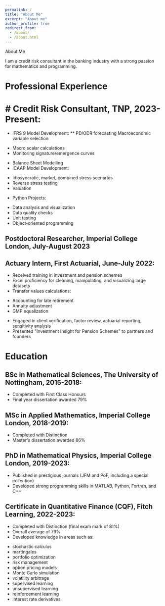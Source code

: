 ```yaml
---
permalink: /
title: "About Me"
excerpt: "About me"
author_profile: true
redirect_from: 
  - /about/
  - /about.html
---
```


About Me

I am a credit risk consultant in the banking industry with a strong passion for mathematics and programming.

# Professional Experience

# # Credit Risk Consultant, TNP, 2023-Present:

* IFRS 9 Model Development:
** PD/ODR forecasting
  Macroeconomic variable selection
- Macro scalar calculations
- Monitoring signature/emergence curves
* Balance Sheet Modelling
* ICAAP Model Development:
- Idiosyncratic, market, combined stress scenarios
- Reverse stress testing
- Valuation
* Python Projects:
- Data analysis and visualization
- Data quality checks
- Unit testing
- Object-oriented programming

## Postdoctoral Researcher, Imperial College London, July-August 2023

## Actuary Intern, First Actuarial, June-July 2022:

* Received training in investment and pension schemes
* Excel proficiency for cleaning, manipulating, and visualizing large datasets
* Transfer values calculations:
- Accounting for late retirement
- Annuity adjustment
- GMP equalization
* Engaged in client verification, factor review, actuarial reporting, sensitivity analysis
* Presented "Investment Insight for Pension Schemes" to partners and founders

# Education

## BSc in Mathematical Sciences, The University of Nottingham, 2015-2018:

* Completed with First Class Honours
* Final year dissertation awarded 79%

## MSc in Applied Mathematics, Imperial College London, 2018-2019:

* Completed with Distinction
* Master's dissertation awarded 86%

## PhD in Mathematical Physics, Imperial College London, 2019-2023:

* Published in prestigious journals (JFM and PoF, including a special collection)
* Developed strong programming skills in MATLAB, Python, Fortran, and C++

## Certificate in Quantitative Finance (CQF), Fitch Learning, 2022-2023:

* Completed with Distinction (final exam mark of 81%)
* Overall average of 79%
* Developed knowledge in areas such as:
- stochastic calculus
- martingales
- portfolio optimization
- risk management
- option pricing models
- Monte Carlo simulation
- volatility arbitrage
- supervised learning
- unsupervised learning
- reinforcement learning
- interest rate derivatives
